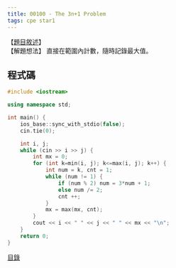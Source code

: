 ```yaml
---
title: 00100 - The 3n+1 Problem
tags: cpe star1
---
```


<!--more-->

【[題目敘述]】  
【解題想法】 直接在範圍內計數，隨時記錄最大值。   

程式碼
------
```c++
#include <iostream>

using namespace std;

int main() {
    ios_base::sync_with_stdio(false);
    cin.tie(0);

    int i, j;
    while (cin >> i >> j) {
        int mx = 0;
        for (int k=min(i, j); k<=max(i, j); k++) {
            int num = k, cnt = 1;
            while (num != 1) {
                if (num % 2) num = 3*num + 1;
                else num /= 2;
                cnt ++;
            }
            mx = max(mx, cnt);
        }
        cout << i << " " << j << " " << mx << "\n";
    }
    return 0;
}
```

[目錄](/2022/08/02/front-page.html)

[題目敘述]:https://onlinejudge.org/index.php?option=com_onlinejudge&Itemid=8&category=3&page=show_problem&problem=36